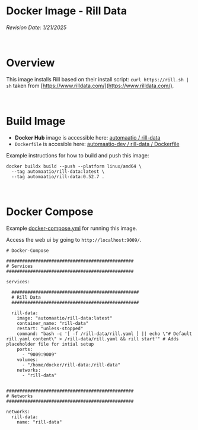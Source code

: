 # Docker Image - Rill Data

_Revision Date: 1/21/2025_


<!---------- BREAK START ------------->
<!---------> &nbsp;<br>
<!---------- BREAK END --------------->

# Overview

This image installs Rill based on their install script: `curl https://rill.sh | sh` taken from [https://www.rilldata.com/](https://www.rilldata.com/).


<!---------- BREAK START ------------->
<!---------> &nbsp;<br>
<!---------- BREAK END --------------->


# Build Image

- **Docker Hub** image is accessible here: [automaatio / rill-data](https://hub.docker.com/repository/docker/automaatio/rill-data/general)
- `Dockerfile` is accesible here: [automaatio-dev / rill-data / Dockerfile](Dockerfile)

Example instructions for how to build and push this image:

```
docker buildx build --push --platform linux/amd64 \
  --tag automaatio/rill-data:latest \
  --tag automaatio/rill-data:0.52.7 .
```


<!---------- BREAK START ------------->
<!---------> &nbsp;<br>
<!---------- BREAK END --------------->


# Docker Compose

Example [docker-compose.yml](docker-compose.yml) for running this image. 

Access the web ui by going to `http://localhost:9009/`.

```
# Docker-Compose

################################################
# Services
################################################

services:

  ################################################
  # Rill Data
  ################################################

  rill-data:
    image: "automaatio/rill-data:latest"
    container_name: "rill-data"
    restart: "unless-stopped"
    command: "bash -c '[ -f /rill-data/rill.yaml ] || echo \"# Default rill.yaml content\" > /rill-data/rill.yaml && rill start'" # Adds placeholder file for intial setup
    ports:
      - "9009:9009"
    volumes:
      - "/home/docker/rill-data:/rill-data"
    networks:
      - "rill-data"


################################################
# Networks
################################################

networks:
  rill-data:
    name: "rill-data"
```